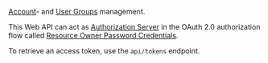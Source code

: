 ﻿[Account](https://dhi-developer-documentation.azurewebsites.net/domain_services/web-api-security/#user-accounts)- and [User Groups](https://dhi-developer-documentation.azurewebsites.net/domain_services/web-api-security/#user-groups) management.

This Web API can act as [Authorization Server](https://dhi-developer-documentation.azurewebsites.net/domain_services/web-api-security/#oauth-20-authorization-flow) in the OAuth 2.0 authorization flow called [Resource Owner Password Credentials](https://datatracker.ietf.org/doc/html/rfc6749#section-4.3).


To retrieve an access token, use the `api/tokens` endpoint.

